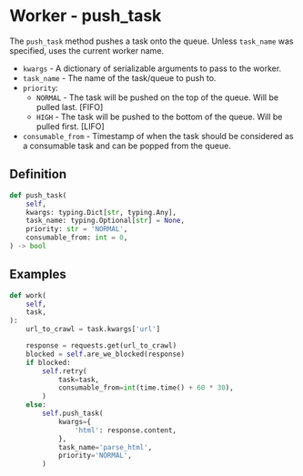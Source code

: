# Worker - push_task

The `push_task` method pushes a task onto the queue. Unless `task_name` was specified, uses the current worker name.

- `kwargs` - A dictionary of serializable arguments to pass to the worker.
- `task_name` - The name of the task/queue to push to.
- `priority`:
    - `NORMAL` - The task will be pushed on the top of the queue. Will be pulled last. [FIFO]
    - `HIGH` - The task will be pushed to the bottom of the queue. Will be pulled first. [LIFO]
- `consumable_from` - Timestamp of when the task should be considered as a consumable task and can be popped from the queue.


## Definition

```python
def push_task(
    self,
    kwargs: typing.Dict[str, typing.Any],
    task_name: typing.Optional[str] = None,
    priority: str = 'NORMAL',
    consumable_from: int = 0,
) -> bool
```


## Examples

```python
def work(
    self,
    task,
):
    url_to_crawl = task.kwargs['url']

    response = requests.get(url_to_crawl)
    blocked = self.are_we_blocked(response)
    if blocked:
        self.retry(
            task=task,
            consumable_from=int(time.time() + 60 * 30),
        )
    else:
        self.push_task(
            kwargs={
                'html': response.content,
            },
            task_name='parse_html',
            priority='NORMAL',
        )
```
